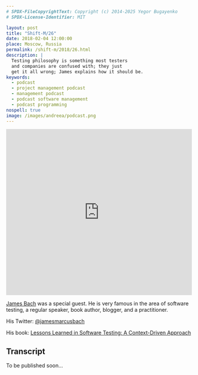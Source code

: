 ```yaml
---
# SPDX-FileCopyrightText: Copyright (c) 2014-2025 Yegor Bugayenko
# SPDX-License-Identifier: MIT

layout: post
title: "Shift-M/26"
date: 2018-02-04 12:00:00
place: Moscow, Russia
permalink: /shift-m/2018/26.html
description: |
  Testing philosophy is something most testers
  and companies are confused with; they just
  get it all wrong; James explains how it should be.
keywords:
  - podcast
  - project management podcast
  - management podcast
  - podcast software management
  - podcast programming
nospell: true
image: /images/andreea/podcast.png
---
```


<iframe width="100%" height="450" scrolling="no" frameborder="no" allow="autoplay" src="https://w.soundcloud.com/player/?url=https%3A//api.soundcloud.com/tracks/432135660%3Fsecret_token%3Ds-M4ZgN&color=%23ff5500&auto_play=false&hide_related=false&show_comments=true&show_user=true&show_reposts=false&show_teaser=true&visual=true"></iframe>

[James Bach](https://www.satisfice.com/) was a special guest.
He is very famous in the area of software testing, a regular
speaker, book author, blogger, and a practitioner.

His Twitter: [@jamesmarcusbach](https://twitter.com/jamesmarcusbach)

His book: [Lessons Learned in Software Testing: A Context-Driven Approach](https://amzn.to/2qLgIGI)

## Transcript

To be published soon...
